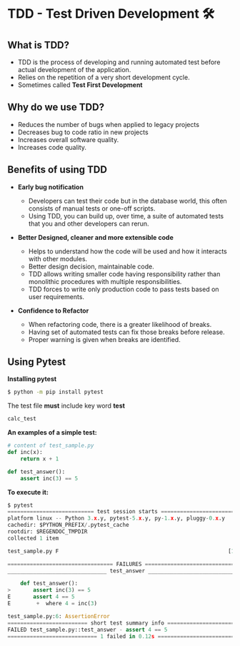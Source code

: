 # TDD - Test Driven Development :hammer_and_wrench:

## What is TDD?
- TDD is the process of developing and running automated test before actual development of the application.
- Relies on the repetition of a very short development cycle.
- Sometimes called **Test First Development**


## Why do we use TDD?
- Reduces the number of bugs when applied to legacy projects 
- Decreases bug to code ratio in new projects 
- Increases overall software quality.
- Increases code quality.

## Benefits of using TDD
* **Early bug notification**
    - Developers can test their code but in the database world, this often consists of manual tests or one-off scripts.
    - Using TDD, you can build up, over time, a suite of automated tests that you and other developers can rerun.

* **Better Designed, cleaner and more extensible code**
    - Helps to understand how the code will be used and how it interacts with other modules.
    - Better design decision, maintainable code.
    - TDD allows writing smaller code having responsibility rather than monolithic procedures with multiple responsibilities.
    - TDD forces to write only production code to pass tests based on user requirements.
    
* **Confidence to Refactor**
    - When refactoring code, there is a greater likelihood of breaks.
    - Having set of automated tests can fix those breaks before release.
    - Proper warning is given when breaks are identified.


## Using Pytest 

**Installing pytest**

```bash
$ python -m pip install pytest
```

The test file **must** include key word **test**
```bash
calc_test
```

**An examples of a simple test:**

```python
# content of test_sample.py
def inc(x):
    return x + 1

def test_answer():
    assert inc(3) == 5
```

**To execute it:**

```python
$ pytest
=========================== test session starts ============================
platform linux -- Python 3.x.y, pytest-5.x.y, py-1.x.y, pluggy-0.x.y
cachedir: $PYTHON_PREFIX/.pytest_cache
rootdir: $REGENDOC_TMPDIR
collected 1 item

test_sample.py F                                                     [100%]

================================= FAILURES =================================
_______________________________ test_answer ________________________________

    def test_answer():
>       assert inc(3) == 5
E       assert 4 == 5
E        +  where 4 = inc(3)

test_sample.py:6: AssertionError
========================= short test summary info ==========================
FAILED test_sample.py::test_answer - assert 4 == 5
============================ 1 failed in 0.12s =============================
```